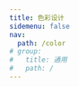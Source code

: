 ```yaml
---
title: 色彩设计
sidemenu: false
nav:
  path: /color
# group:
#   title: 通用
#   path: /
---
```


<code src="./Color.jsx" />
